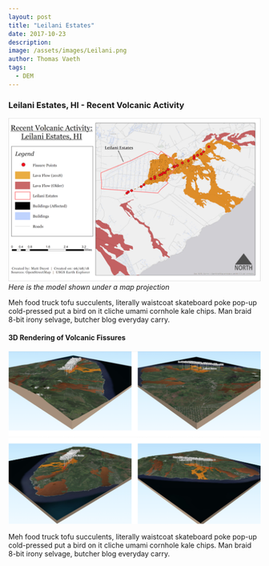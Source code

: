 ```yaml
---
layout: post
title: "Leilani Estates"
date: 2017-10-23
description: 
image: /assets/images/Leilani.png
author: Thomas Vaeth
tags: 
  - DEM
---
```


### Leilani Estates, HI - Recent Volcanic Activity

![Map GIS](/assets/images/Leilani-Estates.png)
*Here is the model shown under a map projection*

Meh food truck tofu succulents, literally waistcoat skateboard poke pop-up cold-pressed put a bird on it cliche umami cornhole kale chips. Man braid 8-bit irony selvage, butcher blog everyday carry.


#### 3D Rendering of Volcanic Fissures

![Placeholder](/assets/images/3d-leilani.png)

Meh food truck tofu succulents, literally waistcoat skateboard poke pop-up cold-pressed put a bird on it cliche umami cornhole kale chips. Man braid 8-bit irony selvage, butcher blog everyday carry.
